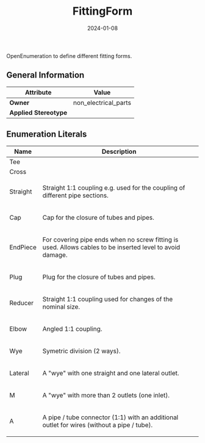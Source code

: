 ﻿---
title: FittingForm
toc: false
type: specs
date: "2024-01-08"
draft: false
specification: VEC
version: 2.1.0
documentType: "Recommendation"
elementType: Class
classes:
  - FittingForm
menu_name: vec-2.1.0
---
<p> OpenEnumeration to define different fitting forms.      </p>

## General Information

| Attribute               | Value |
|-------------------------|-------|
| **Owner**               | non_electrical_parts |
| **Applied Stereotype**  |   |

## Enumeration Literals
| Name          | **Description** |
|---------------|-----------------|
| Tee |  |
| Cross |  |
| Straight | <p> Straight 1:1 coupling e.g. used for the coupling of different pipe sections.      </p> |
| Cap | <p> Cap for the closure of tubes and pipes.      </p> |
| EndPiece | <p> For covering pipe ends when no screw fitting is used. Allows cables to be inserted level to avoid damage.      </p> |
| Plug | <p> Plug for the closure of tubes and pipes.      </p> |
| Reducer | <p> Straight 1:1 coupling used for changes of the nominal size.      </p> |
| Elbow | <p> Angled 1:1 coupling.      </p> |
| Wye | <p> Symetric division (2 ways).      </p> |
| Lateral | <p> A &quot;wye&quot;&#160;with one straight and one lateral outlet.      </p> |
| M | <p> A&#160;&quot;wye&quot; with more than 2 outlets (one inlet).      </p> |
| A | <p> A pipe /&#160;tube connector (1:1) with an additional outlet for wires (without a pipe /&#160;tube).      </p> |
